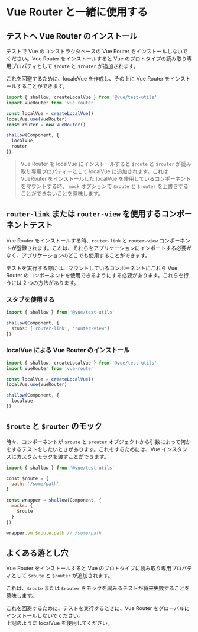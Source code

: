 # Vue Router と一緒に使用する

## テストへ Vue Router のインストール

テストで Vue のコンストラクタベースの Vue Router をインストールしないでください。Vue Router をインストールすると Vue のプロトタイプの読み取り専用プロパティとして `$route` と `$router` が追加されます。

これを回避するために、localeVue を作成し、その上に Vue Router をインストールすることができます。

```js
import { shallow, createLocalVue } from '@vue/test-utils'
import VueRouter from 'vue-router'

const localVue = createLocalVue()
localVue.use(VueRouter)
const router = new VueRouter()

shallow(Component, {
  localVue,
  router
})
```

> Vue Router を localVue にインストールすると `$route` と `$router` が読み取り専用プロパティーとして localVue に追加されます。これは VueRouter をインストールした localVue を使用しているコンポーネントをマウントする時、 `mock` オプションで `$route` と `$router` を上書きすることができないことを意味します。

## `router-link` または `router-view` を使用するコンポーネントテスト

Vue Router をインストールする時、`router-link` と `router-view` コンポーネントが登録されます。これは、それらをアプリケーションにインポートする必要がなく、アプリケーションのどこでも使用することができます。

テストを実行する際には、マウントしているコンポーネントにこれら Vue Router のコンポーネントを使用できるようにする必要があります。これらを行うには 2 つの方法があります。

### スタブを使用する

```js
import { shallow } from '@vue/test-utils'

shallow(Component, {
  stubs: ['router-link', 'router-view']
})
```

### localVue による Vue Router のインストール

```js
import { shallow, createLocalVue } from '@vue/test-utils'
import VueRouter from 'vue-router'

const localVue = createLocalVue()
localVue.use(VueRouter)

shallow(Component, {
  localVue
})
```

## `$route` と `$router` のモック

時々、コンポーネントが `$route` と `$router` オブジェクトから引数によって何かをするテストをしたいときがあります。これをするためには、Vue インスタンスにカスタムモックを渡すことができます。

```js
import { shallow } from '@vue/test-utils'

const $route = {
  path: '/some/path'
}

const wrapper = shallow(Component, {
  mocks: {
    $route
  }
})

wrapper.vm.$route.path // /some/path
```

## よくある落とし穴

Vue Router をインストールすると Vue のプロトタイプに読み取り専用プロパティとして `$route` と `$router` が追加されます。

これは、`$route` または `$router` をモックを試みるテストが将来失敗することを意味します。

これを回避するために、テストを実行するときに、Vue Router をグローバルにインストールしないでください。  
上記のように localVue を使用してください。
